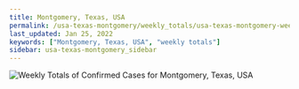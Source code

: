 ```yaml
---
title: Montgomery, Texas, USA
permalink: /usa-texas-montgomery/weekly_totals/usa-texas-montgomery-weekly_totals.html
last_updated: Jan 25, 2022
keywords: ["Montgomery, Texas, USA", "weekly totals"]
sidebar: usa-texas-montgomery_sidebar
---
```


![Weekly Totals of Confirmed Cases for Montgomery, Texas, USA](/covid_tracker/images/graphs/usa-texas-montgomery-weekly_totals_graph.png)
